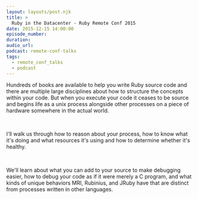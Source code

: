 ```yaml
---
layout: layouts/post.njk
title: >
  Ruby in the Datacenter - Ruby Remote Conf 2015
date: 2015-12-15 14:00:00
episode_number:
duration:
audio_url:
podcast: remote-conf-talks
tags:
  - remote_conf_talks
  - podcast
---
```


Hundreds of books are available to help you write Ruby source code and there are multiple large disciplines about how to structure the concepts within your code. But when you execute your code it ceases to be source and begins life as a unix process alongside other processes on a piece of hardware somewhere in the actual world.

&nbsp;

I'll walk us through how to reason about your process, how to know what it's doing and what resources it's using and how to determine whether it's healthy.

&nbsp;

We'll learn about what you can add to your source to make debugging easier, how to debug your code as if it were merely a C program, and what kinds of unique behaviors MRI, Rubinius, and JRuby have that are distinct from processes written in other languages.
